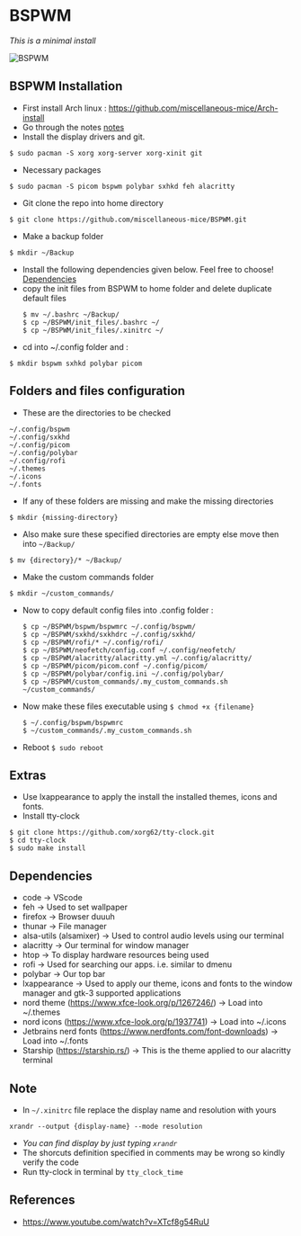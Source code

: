 # BSPWM

*This is a minimal install*

![BSPWM](https://github.com/miscellaneous-mice/BSPWM/assets/79500624/e8b5d078-48cb-4631-b978-6e189cd2554e)


## BSPWM Installation
- First install Arch linux : https://github.com/miscellaneous-mice/Arch-install
- Go through the notes [notes](https://github.com/miscellaneous-mice/BSPWM#note)
- Install the display drivers and git.
```
$ sudo pacman -S xorg xorg-server xorg-xinit git
```
- Necessary packages
```
$ sudo pacman -S picom bspwm polybar sxhkd feh alacritty
```
- Git clone the repo into home directory
```
$ git clone https://github.com/miscellaneous-mice/BSPWM.git
```
- Make a backup folder
```
$ mkdir ~/Backup
```
- Install the following dependencies given below. Feel free to choose! [Dependencies](https://github.com/miscellaneous-mice/BSPWM#dependencies)
- copy the init files from BSPWM to home folder and delete duplicate default files
  ```
  $ mv ~/.bashrc ~/Backup/
  $ cp ~/BSPWM/init_files/.bashrc ~/
  $ cp ~/BSPWM/init_files/.xinitrc ~/
  ```
- cd into ~/.config folder and :
```
$ mkdir bspwm sxhkd polybar picom
```

## Folders and files configuration

- These are the directories to be checked
```
~/.config/bspwm
~/.config/sxkhd
~/.config/picom
~/.config/polybar
~/.config/rofi
~/.themes
~/.icons
~/.fonts
```
- If any of these folders are missing and make the missing directories
```
$ mkdir {missing-directory}
```
- Also make sure these specified directories are empty else move then into ```~/Backup/```
```
$ mv {directory}/* ~/Backup/
```
- Make the custom commands folder
```
$ mkdir ~/custom_commands/
```
- Now to copy default config files into .config folder :
  ```
  $ cp ~/BSPWM/bspwm/bspwmrc ~/.config/bspwm/
  $ cp ~/BSPWM/sxkhd/sxkhdrc ~/.config/sxkhd/
  $ cp ~/BSPWM/rofi/* ~/.config/rofi/ 
  $ cp ~/BSPWM/neofetch/config.conf ~/.config/neofetch/
  $ cp ~/BSPWM/alacritty/alacritty.yml ~/.config/alacritty/
  $ cp ~/BSPWM/picom/picom.conf ~/.config/picom/
  $ cp ~/BSPWM/polybar/config.ini ~/.config/polybar/
  $ cp ~/BSPWM/custom_commands/.my_custom_commands.sh ~/custom_commands/
  ```
- Now make these files executable using ```$ chmod +x {filename}```
  ```
  $ ~/.config/bspwm/bspwmrc
  $ ~/custom_commands/.my_custom_commands.sh
  ```
- Reboot ```$ sudo reboot```

## Extras
- Use lxappearance to apply the install the installed themes, icons and fonts.
- Install tty-clock
```
$ git clone https://github.com/xorg62/tty-clock.git
$ cd tty-clock
$ sudo make install
```

## Dependencies
- code -> VScode
- feh -> Used to set wallpaper
- firefox -> Browser duuuh
- thunar -> File manager
- alsa-utils (alsamixer) -> Used to control audio levels using our terminal
- alacritty -> Our terminal for window manager
- htop -> To display hardware resources being used
- rofi -> Used for searching our apps. i.e. similar to dmenu
- polybar -> Our top bar
- lxappearance -> Used to apply our theme, icons and fonts to the window manager and gtk-3 supported applications
- nord theme (https://www.xfce-look.org/p/1267246/) -> Load into ~/.themes
- nord icons (https://www.xfce-look.org/p/1937741)  -> Load into ~/.icons
- Jetbrains nerd fonts (https://www.nerdfonts.com/font-downloads) -> Load into ~/.fonts
- Starship (https://starship.rs/) -> This is the theme applied to our alacritty terminal

## Note
- In ```~/.xinitrc``` file replace the display name and resolution with yours
```
xrandr --output {display-name} --mode resolution
```
- *You can find display by just typing ```xrandr```*
- The shorcuts definition specified in comments may be wrong so kindly verify the code
- Run tty-clock in terminal by ```tty_clock_time```

## References
- https://www.youtube.com/watch?v=XTcf8g54RuU
